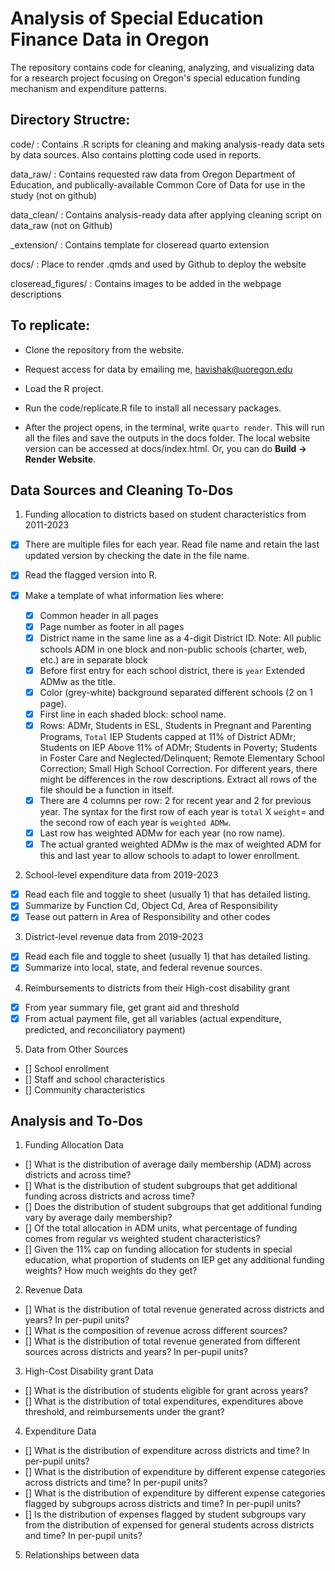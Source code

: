 # Analysis of Special Education Finance Data in Oregon

The repository contains code for cleaning, analyzing, and visualizing data for a research project focusing on Oregon's special education funding mechanism and expenditure patterns.

## Directory Structre:

code/ : Contains .R scripts for cleaning and making analysis-ready data sets by data sources. Also contains plotting code used in reports.

data_raw/ : Contains requested raw data from Oregon Department of Education, and publically-available Common Core of Data for use in the study (not on github)

data_clean/ : Contains analysis-ready data after applying cleaning script on data_raw (not on Github)

_extension/ : Contains template for closeread quarto extension

docs/ : Place to render .qmds and used by Github to deploy the website

closeread_figures/ : Contains images to be added in the webpage descriptions

## To replicate:

- Clone the repository from the website.

- Request access for data by emailing me, havishak@uoregon.edu

- Load the R project.

- Run the code/replicate.R file to install all necessary packages.

-  After the project opens, in the terminal, write `quarto render`. This will run all the files and save the outputs in the docs folder. The local website version can be accessed at docs/index.html. Or, you can do **Build -> Render Website**.


## Data Sources and Cleaning To-Dos

1.  Funding allocation to districts based on student characteristics from 2011-2023

-   [x] There are multiple files for each year. Read file name and retain the last updated version by checking the date in the file name.

-   [x] Read the flagged version into R.

-   [x] Make a template of what information lies where:

    -   [x] Common header in all pages
    -   [x] Page number as footer in all pages
    -   [x] District name in the same line as a 4-digit District ID. Note: All public schools ADM in one block and non-public schools (charter, web, etc.) are in separate block
    -   [x] Before first entry for each school district, there is `year` Extended ADMw as the title.
    -   [x] Color (grey-white) background separated different schools (2 on 1 page).
    -   [x] First line in each shaded block: school name.
    -   [x] Rows: ADMr, Students in ESL, Students in Pregnant and Parenting Programs, `Total` IEP Students capped at 11% of District ADMr; Students on IEP Above 11% of ADMr; Students in Poverty; Students in Foster Care and Neglected/Delinquent; Remote Elementary School Correction; Small High School Correction. For different years, there might be differences in the row descriptions. Extract all rows of the file should be a function in itself.
    -   [x] There are 4 columns per row: 2 for recent year and 2 for previous year. The syntax for the first row of each year is `total` X `weight`= and the second row of each year is `weighted ADMw`.
    -   [x] Last row has weighted ADMw for each year (no row name).
    -   [x] The actual granted weighted ADMw is the max of weighted ADM for this and last year to allow schools to adapt to lower enrollment.

2.  School-level expenditure data from 2019-2023

-   [x] Read each file and toggle to sheet (usually 1) that has detailed listing.
-   [x] Summarize by Function Cd, Object Cd, Area of Responsibility
-   [x] Tease out pattern in Area of Responsibility and other codes

3.  District-level revenue data from 2019-2023

-   [x] Read each file and toggle to sheet (usually 1) that has detailed listing.
-   [x] Summarize into local, state, and federal revenue sources.

4.  Reimbursements to districts from their High-cost disability grant

-   [x] From year summary file, get grant aid and threshold
-   [x] From actual payment file, get all variables (actual expenditure, predicted, and reconciliatory payment)

5.  Data from Other Sources

-   [] School enrollment
-   [] Staff and school characteristics
-   [] Community characteristics

## Analysis and To-Dos

1. Funding Allocation Data

-   [] What is the distribution of average daily membership (ADM) across districts and across time?
-   [] What is the distribution of student subgroups that get additional funding across districts and across time?
-   [] Does the distribution of student subgroups that get additional funding vary by average daily membership?
-   [] Of the total allocation in ADM units, what percentage of funding comes from regular vs weighted student characteristics?
-   [] Given the 11% cap on funding allocation for students in special education, what proportion of students on IEP get any additional funding weights? How much weights do they get?

2. Revenue Data

-   [] What is the distribution of total revenue generated across districts and years? In per-pupil units?
-   [] What is the composition of revenue across different sources? 
-   [] What is the distribution of total revenue generated from different sources across districts and years? In per-pupil units?

3. High-Cost Disability grant Data

-   [] What is the distribution of students eligible for grant across years?
-   [] What is the distribution of total expenditures, expenditures above threshold, and reimbursements under the grant?

4. Expenditure Data

-   [] What is the distribution of expenditure across districts and time? In per-pupil units?
-   [] What is the distribution of expenditure by different expense categories across districts and time? In per-pupil units?
-   [] What is the distribution of expenditure by different expense categories flagged by subgroups across districts and time? In per-pupil units?
-   [] Is the distribution of expenses flagged by student subgroups vary from the distribution of expensed for general students across districts and time? In per-pupil units?

5.  Relationships between data



